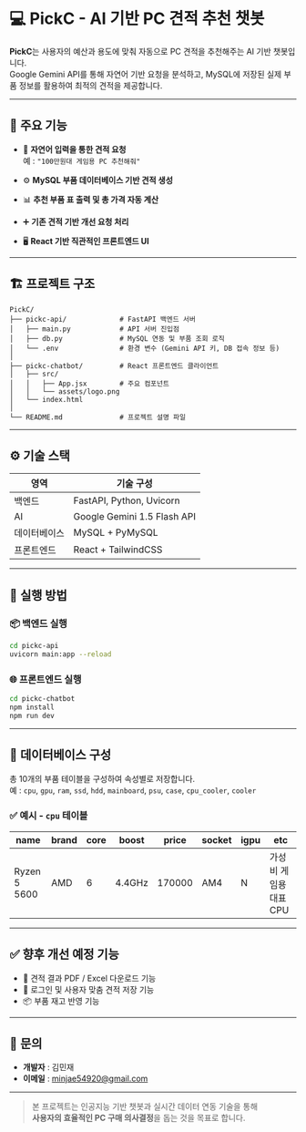 
# 💻 PickC - AI 기반 PC 견적 추천 챗봇

**PickC**는 사용자의 예산과 용도에 맞춰 자동으로 PC 견적을 추천해주는 AI 기반 챗봇입니다.  
Google Gemini API를 통해 자연어 기반 요청을 분석하고, MySQL에 저장된 실제 부품 정보를 활용하여 최적의 견적을 제공합니다.

---

## 🔧 주요 기능

- 💬 **자연어 입력을 통한 견적 요청**  
  예 : `"100만원대 게임용 PC 추천해줘"`

- ⚙️ **MySQL 부품 데이터베이스 기반 견적 생성**

- 📊 **추천 부품 표 출력 및 총 가격 자동 계산**

- ➕ **기존 견적 기반 개선 요청 처리**

- 🖥️ **React 기반 직관적인 프론트엔드 UI**

---

## 🏗️ 프로젝트 구조

```
PickC/
├── pickc-api/             # FastAPI 백엔드 서버
│   ├── main.py            # API 서버 진입점
│   ├── db.py              # MySQL 연동 및 부품 조회 로직
│   └── .env               # 환경 변수 (Gemini API 키, DB 접속 정보 등)
│
├── pickc-chatbot/         # React 프론트엔드 클라이언트
│   ├── src/
│   │   ├── App.jsx        # 주요 컴포넌트
│   │   └── assets/logo.png
│   └── index.html
│
└── README.md              # 프로젝트 설명 파일
```

---

## ⚙️ 기술 스택

| 영역       | 기술 구성                                 |
|------------|--------------------------------------------|
| 백엔드     | FastAPI, Python, Uvicorn                  |
| AI         | Google Gemini 1.5 Flash API               |
| 데이터베이스| MySQL + PyMySQL                           |
| 프론트엔드 | React + TailwindCSS                       |

---

## 🚀 실행 방법

### 📦 백엔드 실행
```bash
cd pickc-api
uvicorn main:app --reload
```

### 🌐 프론트엔드 실행
```bash
cd pickc-chatbot
npm install
npm run dev
```

---

## 📁 데이터베이스 구성

총 10개의 부품 테이블을 구성하여 속성별로 저장합니다.  
예 : `cpu`, `gpu`, `ram`, `ssd`, `hdd`, `mainboard`, `psu`, `case`, `cpu_cooler`, `cooler`

### ✅ 예시 - `cpu` 테이블

| name          | brand | core | boost   | price   | socket | igpu | etc                     |
|---------------|-------|------|---------|---------|--------|------|--------------------------|
| Ryzen 5 5600  | AMD   | 6    | 4.4GHz  | 170000  | AM4    | N    | 가성비 게임용 대표 CPU |

---

## ✅ 향후 개선 예정 기능

- 💾 견적 결과 PDF / Excel 다운로드 기능
- 👤 로그인 및 사용자 맞춤 견적 저장 기능
- 📦 부품 재고 반영 기능

---

## 📧 문의

- **개발자** : 김민재  
- **이메일** : [minjae54920@gmail.com](mailto:minjae54920@gmail.com)

---

> 본 프로젝트는 인공지능 기반 챗봇과 실시간 데이터 연동 기술을 통해  
> **사용자의 효율적인 PC 구매 의사결정**을 돕는 것을 목표로 합니다.
